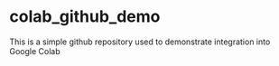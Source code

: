 # colab_github_demo
This is a simple github repository used to demonstrate integration into Google Colab
